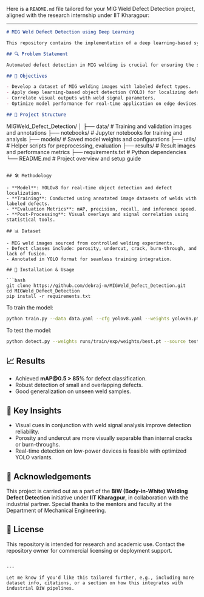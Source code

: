 Here is a `README.md` file tailored for your MIG Weld Defect Detection project, aligned with the research internship under IIT Kharagpur:

---

```markdown
# MIG Weld Defect Detection using Deep Learning

This repository contains the implementation of a deep learning-based system to detect and classify defects in MIG (Metal Inert Gas) welding processes. The work is conducted under a research internship at IIT Kharagpur in collaboration with the BiW (Body-in-White) project.

## 🔍 Problem Statement

Automated defect detection in MIG welding is crucial for ensuring the structural integrity of vehicle chassis components in automotive manufacturing. Manual inspection is time-consuming, subjective, and prone to error. This project aims to build an end-to-end machine learning pipeline that identifies welding defects using visual and signal-based data to enhance quality control in the BiW manufacturing process.

## 🎯 Objectives

- Develop a dataset of MIG welding images with labeled defect types.
- Apply deep learning-based object detection (YOLO) for localizing defects.
- Correlate visual outputs with weld signal parameters.
- Optimize model performance for real-time application on edge devices.

## 📁 Project Structure

```

MIGWeld\_Defect\_Detection/
│
├── data/                     # Training and validation images and annotations
├── notebooks/                # Jupyter notebooks for training and analysis
├── models/                   # Saved model weights and configurations
├── utils/                    # Helper scripts for preprocessing, evaluation
├── results/                  # Result images and performance metrics
├── requirements.txt          # Python dependencies
└── README.md                 # Project overview and setup guide

````

## 🛠️ Methodology

- **Model**: YOLOv8 for real-time object detection and defect localization.
- **Training**: Conducted using annotated image datasets of welds with labeled defects.
- **Evaluation Metrics**: mAP, precision, recall, and inference speed.
- **Post-Processing**: Visual overlays and signal correlation using statistical tools.

## 📊 Dataset

- MIG weld images sourced from controlled welding experiments.
- Defect classes include: porosity, undercut, crack, burn-through, and lack of fusion.
- Annotated in YOLO format for seamless training integration.

## 🚀 Installation & Usage

```bash
git clone https://github.com/debraj-m/MIGWeld_Defect_Detection.git
cd MIGWeld_Defect_Detection
pip install -r requirements.txt
````

To train the model:

```bash
python train.py --data data.yaml --cfg yolov8.yaml --weights yolov8n.pt --epochs 100
```

To test the model:

```bash
python detect.py --weights runs/train/exp/weights/best.pt --source test_images/
```

## 📈 Results

* Achieved **mAP\@0.5 > 85%** for defect classification.
* Robust detection of small and overlapping defects.
* Good generalization on unseen weld samples.

## 📌 Key Insights

* Visual cues in conjunction with weld signal analysis improve detection reliability.
* Porosity and undercut are more visually separable than internal cracks or burn-throughs.
* Real-time detection on low-power devices is feasible with optimized YOLO variants.

## 🤝 Acknowledgements

This project is carried out as a part of the **BiW (Body-in-White) Welding Defect Detection** initiative under **IIT Kharagpur**, in collaboration with the industrial partner. Special thanks to the mentors and faculty at the Department of Mechanical Engineering.

## 📄 License

This repository is intended for research and academic use. Contact the repository owner for commercial licensing or deployment support.

```

---

Let me know if you'd like this tailored further, e.g., including more dataset info, citations, or a section on how this integrates with industrial BiW pipelines.
```
